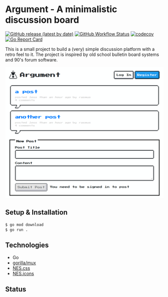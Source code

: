 # Argument - A minimalistic discussion board

[![GitHub release (latest by date)](https://img.shields.io/github/v/release/amusablelemur/argument)](https://github.com/AmusableLemur/Argument/releases)
[![GitHub Workflow Status](https://img.shields.io/github/workflow/status/amusablelemur/argument/Default)](https://github.com/AmusableLemur/Argument/actions?query=workflow%3ADefault)
[![codecov](https://codecov.io/gh/AmusableLemur/Argument/branch/master/graph/badge.svg)](https://codecov.io/gh/AmusableLemur/Argument)
[![Go Report Card](https://goreportcard.com/badge/github.com/amusablelemur/argument)](https://goreportcard.com/report/github.com/amusablelemur/argument)

This is a small project to build a (very) simple discussion platform with a retro feel to it. The project is inspired by old school bulletin board systems and 90's forum software.

![Screenshot](/assets/screenshot.png?raw=true)

## Setup & Installation

    $ go mod download
    $ go run .

## Technologies

 - Go
 - [gorilla/mux](https://github.com/gorilla/mux)
 - [NES.css](https://nostalgic-css.github.io/NES.css/)
 - [NES.icons](https://github.com/nostalgic-css/NES.icons)

## Status
